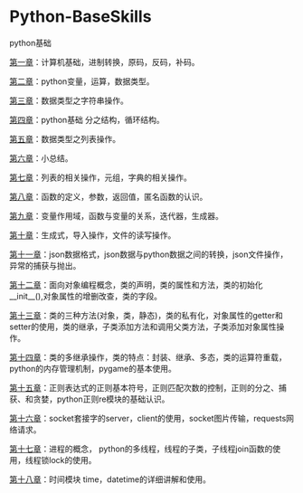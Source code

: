 # Python-BaseSkills

python基础


[第一章](https://github.com/MarkRainbows/Python-BaseSkills/tree/master/Chapter-1)：计算机基础，进制转换，原码，反码，补码。

[第二章](https://github.com/MarkRainbows/Python-BaseSkills/tree/master/Chapter-2)：python变量，运算，数据类型。

[第三章](https://github.com/MarkRainbows/Python-BaseSkills/tree/master/Chapter-3)：数据类型之字符串操作。

[第四章](https://github.com/MarkRainbows/Python-BaseSkills/tree/master/Chapter-4)：python基础 分之结构，循环结构。

[第五章](https://github.com/MarkRainbows/Python-BaseSkills/tree/master/Chapter-5)：数据类型之列表操作。

[第六章](https://github.com/MarkRainbows/Python-BaseSkills/tree/master/Chapter-6)：小总结。

[第七章](https://github.com/MarkRainbows/Python-BaseSkills/tree/master/Chapter-7)：列表的相关操作，元组，字典的相关操作。

[第八章](https://github.com/MarkRainbows/Python-BaseSkills/tree/master/Chapter-8)：函数的定义，参数，返回值，匿名函数的认识。

[第九章](https://github.com/MarkRainbows/Python-BaseSkills/tree/master/Chapter-9)：变量作用域，函数与变量的关系，迭代器，生成器。

[第十章](https://github.com/MarkRainbows/Python-BaseSkills/tree/master/Chapter-10)：生成式，导入操作，文件的读写操作。

[第十一章](https://github.com/MarkRainbows/Python-BaseSkills/tree/master/Chapter-11)：json数据格式，json数据与python数据之间的转换，json文件操作，异常的捕获与抛出。

[第十二章](https://github.com/MarkRainbows/Python-BaseSkills/tree/master/Chapter-12)：面向对象编程概念，类的声明，类的属性和方法，类的初始化__init__(),对象属性的增删改查，类的字段。

[第十三章](https://github.com/MarkRainbows/Python-BaseSkills/tree/master/Chapter-13)：类的三种方法(对象，类，静态)，类的私有化，对象属性的getter和setter的使用，类的继承，子类添加方法和调用父类方法，子类添加对象属性操作。

[第十四章](https://github.com/MarkRainbows/Python-BaseSkills/tree/master/Chapter-14)：类的多继承操作，类的特点：封装、继承、多态，类的运算符重载，python的内存管理机制，pygame的基本使用。

[第十五章](https://github.com/MarkRainbows/Python-BaseSkills/tree/master/Chapter-15)：正则表达式的正则基本符号，正则匹配次数的控制，正则的分之、捕获、和贪婪，python正则re模块的基础认识。

[第十六章](https://github.com/MarkRainbows/Python-BaseSkills/tree/master/Chapter-16)：socket套接字的server，client的使用，socket图片传输，requests网络请求。

[第十七章](https://github.com/MarkRainbows/Python-BaseSkills/tree/master/Chapter-17)：进程的概念，
python的多线程，线程的子类，子线程join函数的使用，线程锁lock的使用。

[第十八章](https://github.com/MarkRainbows/Python-BaseSkills/tree/master/Chapter-18)：时间模块 time，datetime的详细讲解和使用。
